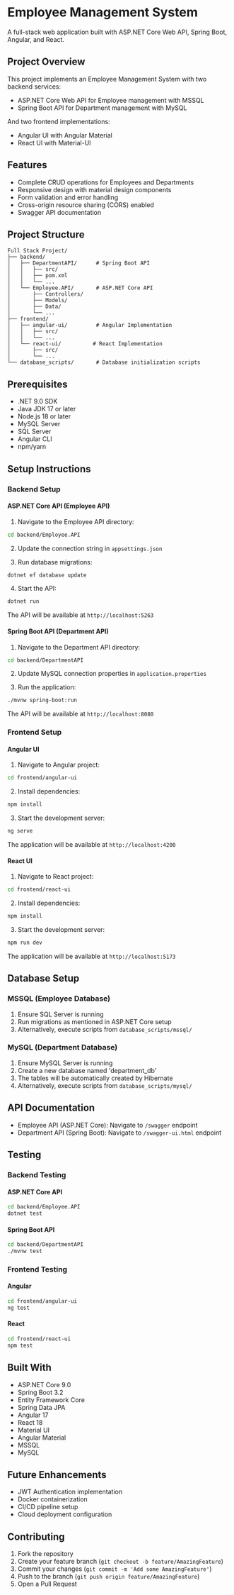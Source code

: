  # Employee Management System

A full-stack web application built with ASP.NET Core Web API, Spring Boot, Angular, and React.

## Project Overview

This project implements an Employee Management System with two backend services:
- ASP.NET Core Web API for Employee management with MSSQL
- Spring Boot API for Department management with MySQL

And two frontend implementations:
- Angular UI with Angular Material
- React UI with Material-UI

## Features

- Complete CRUD operations for Employees and Departments
- Responsive design with material design components
- Form validation and error handling
- Cross-origin resource sharing (CORS) enabled
- Swagger API documentation

## Project Structure

```
Full Stack Project/
├── backend/
│   ├── DepartmentAPI/      # Spring Boot API
│   │   ├── src/
│   │   ├── pom.xml
│   │   └── ...
│   └── Employee.API/       # ASP.NET Core API
│       ├── Controllers/
│       ├── Models/
│       ├── Data/
│       └── ...
├── frontend/
│   ├── angular-ui/         # Angular Implementation
│   │   ├── src/
│   │   └── ...
│   └── react-ui/          # React Implementation
│       ├── src/
│       └── ...
└── database_scripts/       # Database initialization scripts
```

## Prerequisites

- .NET 9.0 SDK
- Java JDK 17 or later
- Node.js 18 or later
- MySQL Server
- SQL Server
- Angular CLI
- npm/yarn

## Setup Instructions

### Backend Setup

#### ASP.NET Core API (Employee API)

1. Navigate to the Employee API directory:
```bash
cd backend/Employee.API
```

2. Update the connection string in `appsettings.json`

3. Run database migrations:
```bash
dotnet ef database update
```

4. Start the API:
```bash
dotnet run
```
The API will be available at `http://localhost:5263`

#### Spring Boot API (Department API)

1. Navigate to the Department API directory:
```bash
cd backend/DepartmentAPI
```

2. Update MySQL connection properties in `application.properties`

3. Run the application:
```bash
./mvnw spring-boot:run
```
The API will be available at `http://localhost:8080`

### Frontend Setup

#### Angular UI

1. Navigate to Angular project:
```bash
cd frontend/angular-ui
```

2. Install dependencies:
```bash
npm install
```

3. Start the development server:
```bash
ng serve
```
The application will be available at `http://localhost:4200`

#### React UI

1. Navigate to React project:
```bash
cd frontend/react-ui
```

2. Install dependencies:
```bash
npm install
```

3. Start the development server:
```bash
npm run dev
```
The application will be available at `http://localhost:5173`

## Database Setup

### MSSQL (Employee Database)

1. Ensure SQL Server is running
2. Run migrations as mentioned in ASP.NET Core setup
3. Alternatively, execute scripts from `database_scripts/mssql/`

### MySQL (Department Database)

1. Ensure MySQL Server is running
2. Create a new database named 'department_db'
3. The tables will be automatically created by Hibernate
4. Alternatively, execute scripts from `database_scripts/mysql/`

## API Documentation

- Employee API (ASP.NET Core): Navigate to `/swagger` endpoint
- Department API (Spring Boot): Navigate to `/swagger-ui.html` endpoint

## Testing

### Backend Testing

#### ASP.NET Core API
```bash
cd backend/Employee.API
dotnet test
```

#### Spring Boot API
```bash
cd backend/DepartmentAPI
./mvnw test
```

### Frontend Testing

#### Angular
```bash
cd frontend/angular-ui
ng test
```

#### React
```bash
cd frontend/react-ui
npm test
```

## Built With

- ASP.NET Core 9.0
- Spring Boot 3.2
- Entity Framework Core
- Spring Data JPA
- Angular 17
- React 18
- Material UI
- Angular Material
- MSSQL
- MySQL

## Future Enhancements

- JWT Authentication implementation
- Docker containerization
- CI/CD pipeline setup
- Cloud deployment configuration

## Contributing

1. Fork the repository
2. Create your feature branch (`git checkout -b feature/AmazingFeature`)
3. Commit your changes (`git commit -m 'Add some AmazingFeature'`)
4. Push to the branch (`git push origin feature/AmazingFeature`)
5. Open a Pull Request
